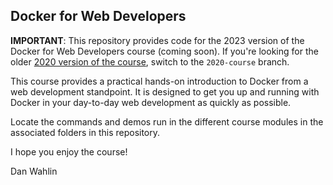 ## Docker for Web Developers

**IMPORTANT**: This repository provides code for the 2023 version of the Docker for Web Developers course (coming soon). If you're looking for the older [2020 version of the course](https://app.pluralsight.com/library/courses/docker-web-development), switch to the `2020-course` branch.

This course provides a practical hands-on introduction to Docker from a web development standpoint. It is designed to get you up and running with Docker in your day-to-day web development as quickly as possible.

Locate the commands and demos run in the different course modules in the associated folders in this repository.

I hope you enjoy the course!

Dan Wahlin

